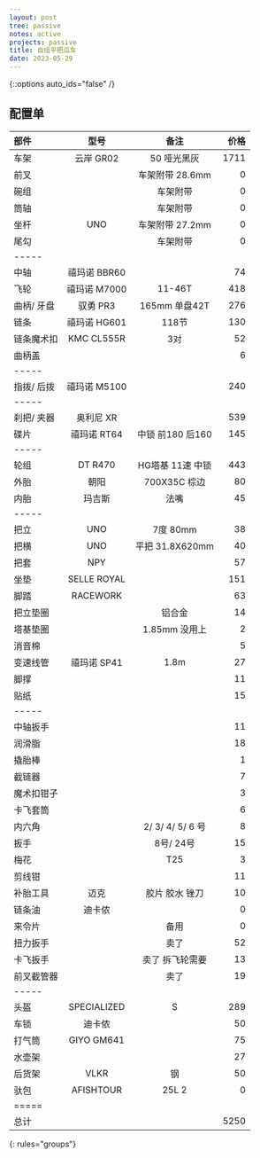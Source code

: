 ```yaml
---
layout: post
tree: passive
notes: active
projects: passive
title: 自组平把瓜车
date: 2023-05-29
---
```



{::options auto_ids="false" /}


## 配置单 ##

| 部件       | 型号         | 备注             | 价格 |
|:-----------|:------------:|:----------------:|-----:|
| 车架       | 云岸 GR02    | 50 哑光黑灰      | 1711 |
| 前叉       |              | 车架附带 28.6mm  | 0    |
| 碗组       |              | 车架附带         | 0    |
| 筒轴       |              | 车架附带         | 0    |
| 坐杆       | UNO          | 车架附带 27.2mm  | 0    |
| 尾勾       |              | 车架附带         | 0    |
|-----
| 中轴       | 禧玛诺 BBR60 |                  | 74   |
| 飞轮       | 禧玛诺 M7000 | 11-46T           | 418  |
| 曲柄/ 牙盘 | 驭勇 PR3     | 165mm 单盘42T    | 276  |
| 链条       | 禧玛诺 HG601 | 118节            | 130  |
| 链条魔术扣 | KMC CL555R   | 3对              | 52   |
| 曲柄盖     |              |                  | 6    |
|-----
| 指拨/ 后拨 | 禧玛诺 M5100 |                  | 240  |
|-----
| 刹把/ 夹器 | 奥利尼 XR    |                  | 539  |
| 碟片       | 禧玛诺 RT64  | 中锁 前180 后160 | 145  |
|-----
| 轮组       | DT R470      | HG塔基 11速 中锁 | 443  |
| 外胎       | 朝阳         | 700X35C 棕边     | 80   |
| 内胎       | 玛吉斯       | 法嘴             | 45   |
|-----
| 把立       | UNO          | 7度 80mm         | 38   |
| 把横       | UNO          | 平把 31.8X620mm  | 40   |
| 把套       | NPY          |                  | 57   |
| 坐垫       | SELLE ROYAL  |                  | 151  |
| 脚踏       | RACEWORK     |                  | 63   |
| 把立垫圈   |              | 铝合金           | 14   |
| 塔基垫圈   |              | 1.85mm 没用上    | 2    |
| 消音棉     |              |                  | 5    |
| 变速线管   | 禧玛诺 SP41  | 1.8m             | 27   |
| 脚撑       |              |                  | 11   |
| 贴纸       |              |                  | 15   |
|-----
| 中轴扳手   |              |                  | 11   |
| 润滑脂     |              |                  | 18   |
| 撬胎棒     |              |                  | 1    |
| 截链器     |              |                  | 7    |
| 魔术扣钳子 |              |                  | 3    |
| 卡飞套筒   |              |                  | 6    |
| 内六角     |              | 2/ 3/ 4/ 5/ 6 号 | 8    |
| 扳手       |              | 8号/ 24号        | 15   |
| 梅花       |              | T25              | 3    |
| 剪线钳     |              |                  | 11   |
| 补胎工具   | 迈克         | 胶片 胶水 锉刀   | 10   |
| 链条油     | 迪卡侬       |                  | 0    |
| 来令片     |              | 备用             | 0    |
| 扭力扳手   |              | 卖了             | 52   |
| 卡飞扳手   |              | 卖了 拆飞轮需要  | 13   |
| 前叉截管器 |              | 卖了             | 19   |
|-----
| 头盔       | SPECIALIZED  | S                | 289  |
| 车锁       | 迪卡侬       |                  | 50   |
| 打气筒     | GIYO GM641   |                  | 75   |
| 水壶架     |              |                  | 27   |
| 后货架     | VLKR         | 钢               | 50   |
| 驮包       | AFISHTOUR    | 25L 2            | 0    |
|=====
| 总计       |              |                  | 5250 |
{: rules="groups"}

